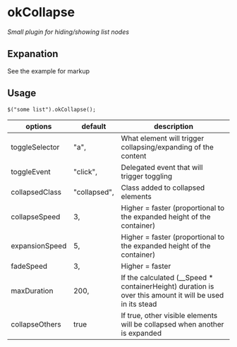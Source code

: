 # okCollapse

*Small plugin for hiding/showing list nodes* 

## Expanation

See the example for markup

## Usage

    $("some list").okCollapse();


options        | default       | description
-------------  | ------------- | -------------
toggleSelector | "a",          | What element will trigger collapsing/expanding of the content
toggleEvent    | "click",      | Delegated event that will trigger toggling
collapsedClass | "collapsed",  | Class added to collapsed elements
collapseSpeed  | 3,            | Higher = faster (proportional to the expanded height of the container)
expansionSpeed | 5,            | Higher = faster (proportional to the expanded height of the container)
fadeSpeed      | 3,            | Higher = faster
maxDuration    | 200,          | If the calculated (__Speed * containerHeight) duration is over this amount it will be used in its stead
collapseOthers | true          | If true, other visible elements will be collapsed when another is expanded
